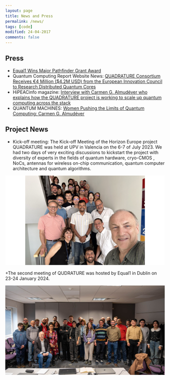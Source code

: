 ```yaml
---
layout: page
title: News and Press
permalink: /news/
tags: [code]
modified: 24-04-2017
comments: false
---
```


## Press
+ [Equal1 Wins Major Pathfinder Grant Award](https://www.equal1.com/post/equal1-wins-major-pathfinder-grant-award)
+ Quantum Computing Report Website News: [QUADRATURE Consortium Receives €4 Million ($4.2M USD) from the European Innovation Council to Research Distributed Quantum Cores](https://quantumcomputingreport.com/quadrature-consortium-receives-e4-million-4-2m-usd-from-the-european-innovation-council-to-research-distributed-quantum-cores/)
+ HiPEACinfo magazine: [Interview with Carmen G. Almudéver who explains how the QUADRATURE project is working to scale up quantum computing across the stack](https://www.hipeac.net/news/7037/publication-of-hipeacinfo-70/)
+ QUANTUM MACHINES: [Women Pushing the Limits of Quantum Computing: Carmen G. Almudéver](https://www.quantum-machines.co/blog/women-pushing-the-limits-of-quantum-computing-carmen-almudever/)

## Project News
+ Kick-off meeting: The Kick-off Meeting of the Horizon Europe project QUADRATURE was held at UPV in Valencia on the 6-7 of July 2023. We had two days of very exciting discussions to kickstart the project with diversity of experts in the fields of quantum hardware, cryo-CMOS , NoCs, antennas for wireless on-chip communication, quantum computer architecture and quantum algorithms.

<img src="/images/Kickoff.png"/>

+The second meeting of QUDRATURE was hosted by Equal1 in Dublin on 23-24 January 2024. 

<img src="/images/Quadrature_dublin.jpeg"/>
